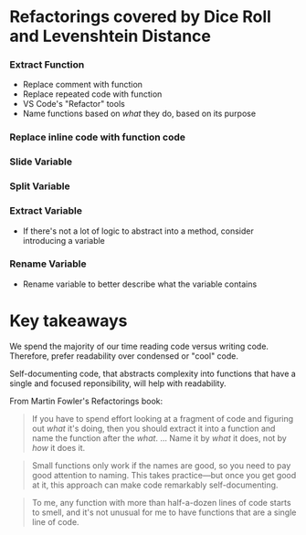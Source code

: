 # Refactorings covered by Dice Roll and Levenshtein Distance
### Extract Function
- Replace comment with function
- Replace repeated code with function
- VS Code's "Refactor" tools
- Name functions based on _what_ they do, based on its purpose

### Replace inline code with function code

### Slide Variable

### Split Variable

### Extract Variable
- If there's not a lot of logic to abstract into a method, consider introducing a variable
### Rename Variable
- Rename variable to better describe what the variable contains

# Key takeaways
We spend the majority of our time reading code versus writing code. Therefore, prefer readability over condensed or "cool" code. 

Self-documenting code, that abstracts complexity into functions that have a single and focused reponsibility, will help with readability.

From Martin Fowler's Refactorings book:
>If you have to spend effort looking at a fragment of code and figuring out _what_ it's doing, then you should extract it into a function and name the function after the _what_. ... Name it by _what_ it does, not by _how_ it does it.

> Small functions only work if the names are good, so you need to pay good attention to naming. This takes practice—but once you get good at it, this approach can make code remarkably self-documenting.

> To me, any function with more than half-a-dozen lines of code starts to smell, and it's not unusual for me to have functions that are a single line of code.

